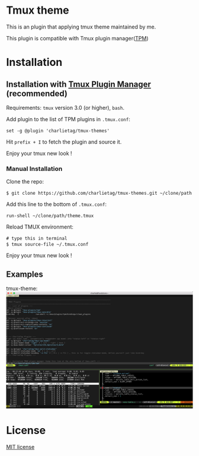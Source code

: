 # Tmux theme

This is an plugin that applying tmux theme maintained by me.

This plugin is compatible with Tmux plugin manager([TPM](https://github.com/tmux-plugins/tpm))

# Installation
## Installation with [Tmux Plugin Manager](https://github.com/tmux-plugins/tpm) (recommended)

Requirements: `tmux` version 3.0 (or higher), `bash`.

Add plugin to the list of TPM plugins in `.tmux.conf`:

    set -g @plugin 'charlietag/tmux-themes'

Hit `prefix + I` to fetch the plugin and source it.

Enjoy your tmux new look !

### Manual Installation

Clone the repo:

    $ git clone https://github.com/charlietag/tmux-themes.git ~/clone/path

Add this line to the bottom of `.tmux.conf`:

    run-shell ~/clone/path/theme.tmux

Reload TMUX environment:

    # type this in terminal
    $ tmux source-file ~/.tmux.conf

Enjoy your tmux new look !


## Examples

tmux-theme:<br/>
![tmux-theme](/screenshots/tmux-theme.png)


# License

[MIT license](https://opensource.org/licenses/MIT)
